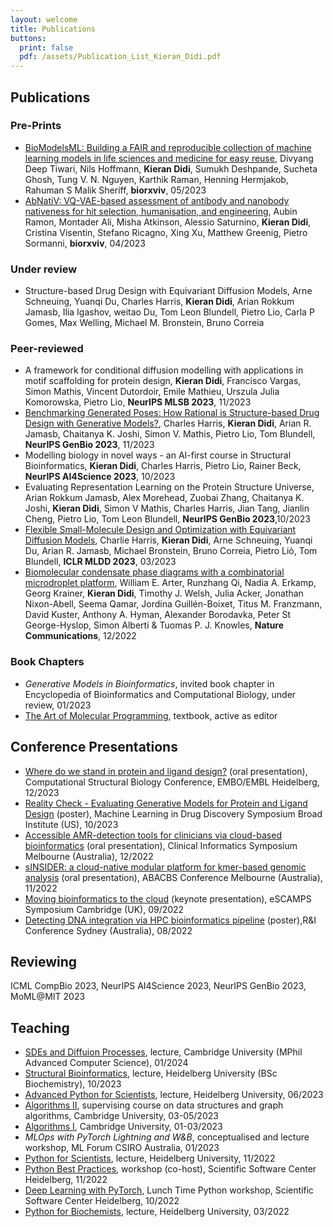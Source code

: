 ```yaml
---
layout: welcome
title: Publications
buttons:
  print: false
  pdf: /assets/Publication_List_Kieran_Didi.pdf
---
```

<!-- PDF version available [here]({{ site.baseurl }}/assets/Publication_List_Kieran_Didi.pdf){:.no-push-state}. -->
## Publications 

### Pre-Prints
- [BioModelsML: Building a FAIR and reproducible collection of machine learning models in life sciences and medicine for easy reuse](https://www.biorxiv.org/content/10.1101/2023.05.22.540599v1), Divyang Deep Tiwari, Nils Hoffmann, **Kieran Didi**, Sumukh Deshpande, Sucheta Ghosh, Tung V. N. Nguyen, Karthik Raman, Henning Hermjakob, Rahuman S Malik Sheriff, **biorxviv**, 05/2023
- [AbNatiV: VQ-VAE-based assessment of antibody and nanobody nativeness for hit selection, humanisation, and engineering](https://www.biorxiv.org/content/10.1101/2023.04.28.538712v2), Aubin Ramon, Montader Ali, Misha Atkinson, Alessio Saturnino, **Kieran Didi**, Cristina Visentin, Stefano Ricagno, Xing Xu, Matthew Greenig, Pietro Sormanni, **biorxviv**, 04/2023

### Under review

- Structure-based Drug Design with Equivariant Diffusion Models, Arne Schneuing, Yuanqi Du, Charles Harris, **Kieran Didi**, Arian Rokkum Jamasb, Ilia Igashov, weitao Du, Tom Leon Blundell, Pietro Lio, Carla P Gomes, Max Welling, Michael M. Bronstein, Bruno Correia

### Peer-reviewed
- A framework for conditional diffusion modelling with applications in motif scaffolding for protein design, **Kieran Didi**, Francisco Vargas, Simon Mathis, Vincent Dutordoir, Emile Mathieu, Urszula Julia Komorowska, Pietro Lio, **NeurIPS MLSB 2023**, 11/2023
- [Benchmarking Generated Poses: How Rational is Structure-based Drug Design with Generative Models?](https://arxiv.org/abs/2308.07413), Charles Harris, **Kieran Didi**, Arian R. Jamasb, Chaitanya K. Joshi, Simon V. Mathis, Pietro Lio, Tom Blundell, **NeurIPS GenBio 2023**, 11/2023
- Modelling biology in novel ways - an AI-first course in Structural Bioinformatics, **Kieran Didi**, Charles Harris, Pietro Lio, Rainer Beck, **NeurIPS AI4Science 2023**, 10/2023 
- Evaluating Representation Learning on the Protein Structure Universe, Arian Rokkum Jamasb, Alex Morehead, Zuobai Zhang, Chaitanya K. Joshi, **Kieran Didi**, Simon V Mathis, Charles Harris, Jian Tang, Jianlin Cheng, Pietro Lio, Tom Leon Blundell, **NeurIPS GenBio 2023**,10/2023
- [Flexible Small-Molecule Design and Optimization with Equivariant Diffusion Models](https://drive.google.com/file/d/11kSYs6WYAg2_D0HtF8NxG7e6dUGQcVaL/view), Charlie Harris, **Kieran Didi**, Arne Schneuing, Yuanqi Du, Arian R. Jamasb, Michael Bronstein, Bruno Correia, Pietro Liò, Tom Blundell, **ICLR MLDD 2023**, 03/2023
- [Biomolecular condensate phase diagrams with a combinatorial microdroplet platform](https://www.nature.com/articles/s41467-022-35265-7), William E. Arter, Runzhang Qi, Nadia A. Erkamp, Georg Krainer, **Kieran Didi**, Timothy J. Welsh, Julia Acker, Jonathan Nixon-Abell, Seema Qamar, Jordina Guillén-Boixet, Titus M. Franzmann, David Kuster, Anthony A. Hyman, Alexander Borodavka, Peter St George-Hyslop, Simon Alberti & Tuomas P. J. Knowles, **Nature Communications**, 12/2022

### Book Chapters

- *Generative Models in Bioinformatics*, invited book chapter in Encyclopedia of Bioinformatics and Computational Biology, under review, 01/2023
- [The Art of Molecular Programming](https://molecularprogrammers.org/), textbook, active as editor

## Conference Presentations
- [Where do we stand in protein and ligand design?](https://www.embl.org/about/info/course-and-conference-office/events/csb23-01/) (oral presentation), Computational Structural Biology Conference, EMBO/EMBL Heidelberg, 12/2023
- [Reality Check - Evaluating Generative Models for Protein and Ligand Design](https://www.broadinstitute.org/machine-learning-drug-discovery-symposium/machine-learning-drug-discovery-symposium) (poster), Machine Learning in Drug Discovery Symposium Broad Institute (US), 10/2023
- [Accessible AMR-detection tools for clinicians via cloud-based bioinformatics](https://pheedloop.com/ABACBS2022/site/CI) (oral presentation), Clinical Informatics Symposium Melbourne (Australia), 12/2022
- [sINSIDER: a cloud-native modular platform for kmer-based genomic analysis](https://www.abacbs.org/conference2022) (oral presentation), ABACBS Conference Melbourne (Australia), 11/2022
- [Moving bioinformatics to the cloud](https://escamps.org/) (keynote presentation), eSCAMPS Symposium Cambridge (UK), 09/2022
- [Detecting DNA integration via HPC bioinformatics pipeline](https://na.eventscloud.com/website/36005/home/) (poster),R&I Conference Sydney (Australia), 08/2022

## Reviewing

ICML CompBio 2023, NeurIPS AI4Science 2023, NeurIPS GenBio 2023, MoML@MIT 2023
## Teaching
- [SDEs and Diffuion Processes](https://sde-diffusion.netlify.app/), lecture, Cambridge University (MPhil Advanced Computer Science), 01/2024
- [Structural Bioinformatics](https://structural-bioinformatics.netlify.app/), lecture, Heidelberg University (BSc Biochemistry), 10/2023
- [Advanced Python for Scientists](https://github.com/kierandidi/advanced_python_for_scientists), lecture, Heidelberg University, 06/2023
- [Algorithms II](https://www.cl.cam.ac.uk/teaching/2223/Algorithm2/), supervising course on data structures and graph algorithms, Cambridge University, 03-05/2023
- [Algorithms I](https://www.cl.cam.ac.uk/teaching/2223/Algorithm1/), Cambridge University, 01-03/2023
- *MLOps with PyTorch Lightning and W&B*, conceptualised and lecture workshop, ML Forum CSIRO Australia, 01/2023
- [Python for Scientists](https://github.com/kierandidi/python_for_scientists), lecture, Heidelberg University, 11/2022
- [Python Best Practices](https://ssciwr.github.io/Python-best-practices-course/), workshop (co-host), Scientific Software Center Heidelberg, 11/2022
- [Deep Learning with PyTorch](https://ssciwr.github.io/lunch-time-python/#:~:text=Lunch%20Time%20Python%20aims%20at,will%20be%20made%20available%20afterwards.), Lunch Time Python workshop, Scientific Software Center Heidelberg, 10/2022
- [Python for Biochemists](https://github.com/kierandidi/Python_for_Biochemists), lecture, Heidelberg University, 03/2022



